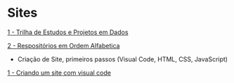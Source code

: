 # Sites

<div> 
<p><a href="https://jositubaroski.github.io/">1 - Trilha de Estudos e Projetos em Dados</a></p>
</div> 

<div> 
<p><a href="https://jositubaroski.github.io/API_GITHUB/">2 - Respositórios em Ordem Alfabetica</a></p>
</div> 

 - Criação de Site, primeiros passos (Visual Code, HTML, CSS, JavaScript)
<div> 
<p><a href="https://github.com/JosiTubaroski/SQL">1 - Criando um site com visual code</a></p>
</div> 


 
